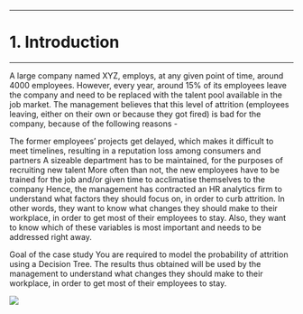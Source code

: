 

---
<a name = Section1></a>
# **1. Introduction**
---
A large company named XYZ, employs, at any given point of time, around 4000 employees. However, every year, around 15% of its employees leave the company and need to be replaced with the talent pool available in the job market. The management believes that this level of attrition (employees leaving, either on their own or because they got fired) is bad for the company, because of the following reasons -

The former employees’ projects get delayed, which makes it difficult to meet timelines, resulting in a reputation loss among consumers and partners
A sizeable department has to be maintained, for the purposes of recruiting new talent
More often than not, the new employees have to be trained for the job and/or given time to acclimatise themselves to the company
Hence, the management has contracted an HR analytics firm to understand what factors they should focus on, in order to curb attrition. In other words, they want to know what changes they should make to their workplace, in order to get most of their employees to stay. Also, they want to know which of these variables is most important and needs to be addressed right away.


Goal of the case study
You are required to model the probability of attrition using a Decision Tree. The results thus obtained will be used by the management to understand what changes they should make to their workplace, in order to get most of their employees to stay.

[![](https://www.techfunnel.com/wp-content/uploads/2020/04/employee-attrition.jpg)](https://www.techfunnel.com/wp-content/uploads/2020/04/employee-attrition.jpg)
